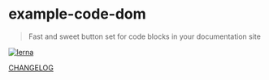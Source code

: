 # example-code-dom

> Fast and sweet button set for code blocks in your documentation site

[![lerna](https://img.shields.io/badge/maintained%20with-lerna-cc00ff.svg)](https://lernajs.io/)

[CHANGELOG](./CHANGELOG.md)
